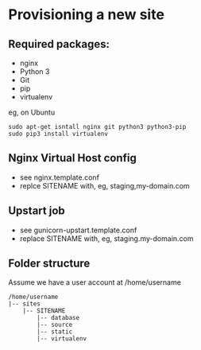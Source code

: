 Provisioning a new site
=======================

## Required packages:

* nginx
* Python 3
* Git
* pip
* virtualenv

eg, on Ubuntu

    sudo apt-get isntall nginx git python3 python3-pip
    sudo pip3 install virtualenv

## Nginx Virtual Host config

* see nginx.template.conf
* replce SITENAME with, eg, staging,my-domain.com

## Upstart job

* see gunicorn-upstart.template.conf
* replace SITENAME with, eg, staging.my-domain.com

## Folder structure
Assume we have a user account at /home/username

    /home/username
    |-- sites
        |-- SITENAME
            |-- database
            |-- source
            |-- static
            |-- virtualenv
